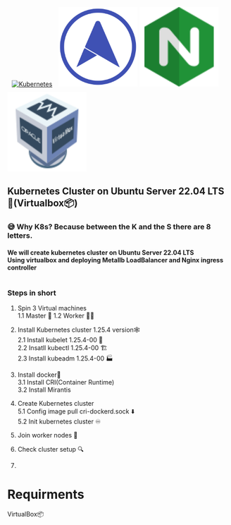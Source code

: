 <a href="https://kubernetes.io/" target="_blank"><img style="margin: 10px" src="https://profilinator.rishav.dev/skills-assets/kubernetes-icon.svg" alt="Kubernetes" height="180" /></a> 
<img src="/img/metallb-icon-color.png" width="180" height="180">
<img src="/img/icons8-nginx-accelerates-content-and-application-delivery-improves-security-96.png" width="180" height="180">
<img src="/img/icons8-virtualbox-logo-96.png" width="180" height="180">
<br>
<h2>Kubernetes Cluster on Ubuntu Server 22.04 LTS🚀(Virtualbox📦)</h2>
<h3>😅 Why K8s? Because between the K and the S there are 8 letters.</h3>
<h4>We will create kubernetes cluster on Ubuntu Server 22.04 LTS<br>Using virtualbox and deploying Metallb LoadBalancer and Nginx ingress controller</h4>


# <h3>Steps in short</h3>
1. Spin 3 Virtual machines<br>
   1.1 Master 🤖
   1.2 Worker 👾👾
3. Install Kubernetes cluster 1.25.4 version🕸️ <br>
   2.1 Install kubelet 1.25.4-00 🚤<br>
   2.2 Insatll kubectl 1.25.4-00 🏗️</br>
   2.3 Install kubeadm 1.25.4-00 🏭
   
4. Install docker🐋<br>
   3.1 Install CRI(Container Runtime)<br>
   3.2 Install Mirantis
   
5. Create Kubernetes cluster <br>
   5.1 Config image pull cri-dockerd.sock ⬇️<br>
   5.2 Init kubernetes cluster ♾️<br>

6. Join worker nodes 🔌<br>

7. Check cluster setup 🔍

8. 

# Requirments
VirtualBox📦






